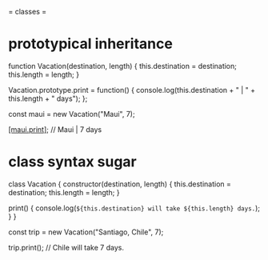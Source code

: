 = classes =

# prototypical inheritance

function Vacation(destination, length) {
  this.destination = destination;
  this.length = length;
}

Vacation.prototype.print = function() {
  console.log(this.destination + " | " + this.length + " days");
};

const maui = new Vacation("Maui", 7);

[[maui.print]](); // Maui | 7 days


# class syntax sugar
class Vacation {
  constructor(destination, length) {
    this.destination = destination;
    this.length = length;
  }

  print() {
    console.log(`${this.destination} will take ${this.length} days.`);
  }
}

const trip = new Vacation("Santiago, Chile", 7);

trip.print(); // Chile will take 7 days.
